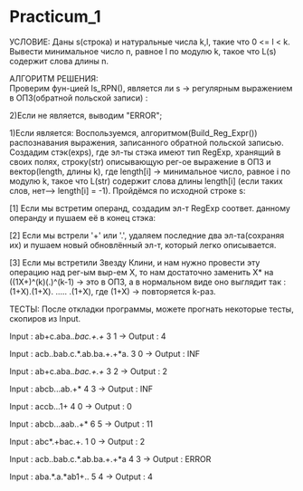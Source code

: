 # Practicum_1

УСЛОВИЕ:
Даны s(строка) и натуральные числа k,l, такие что 0 <= l < k. Вывести минимальное число n, равное l по модулю k, такое что L(s) содержит слова длины n.

АЛГОРИТМ РЕШЕНИЯ:   
Проверим фун-цией Is_RPN(), является ли s -> регулярным выражением в ОПЗ(обратной польской записи) :  

2)Если не является, выводим "ERROR";  

1)Если является: Воспользуемся, алгоритмом(Build_Reg_Expr()) распознавания выражения, записанного обратной польской записью. Создадим стэк(exps), где эл-ты стэка имеют тип RegExp, хранящий в своих полях, строку(str) описывающую рег-ое выражение в ОПЗ и вектор(length, длины k), где length[i] -> минимальное число, равное i по модулю k, такое что L(str) содержит слова длины length[i] (если таких слов, нет--> length[i] = -1). Пройдёмся по исходной строке s:  

  [1] Если мы встретим операнд, создадим эл-т RegExp соответ. данному операнду и пушаем её в конец стэка: 
  
  [2] Если мы встрели '+' или '.', удаляем последние два эл-та(сохраняя их) и пушаем новый обновлённый эл-т, который легко описывается. 

  [3] Если мы встретили Звезду Клини, и нам нужно провести эту операцию над рег-ым выр-ем Х, то нам достаточно заменить Х* на ((1Х+)^(k)(.)^(k-1) -> это в ОПЗ, а в нормальном виде оно выглядит так : (1+X).(1+X). ..... .(1+X), где (1+Х) -> повторяется k-раз.  
  
              
ТЕСТЫ: После откладки программы, можете прогнать некоторые тесты, скопиров из Input.  

Input : ab+c.aba.*.bac.+.+* 3 1   ->       Output : 4

Input : acb..bab.c.*.ab.ba.+.+*a. 3 0  ->  Output : INF

Input : ab+c.aba.*.bac.+.+* 3 2        ->  Output :  2

Input : abcb...ab.+* 4 3            ->     Output : INF

Input : accb...1+ 4 0               ->     Output : 0

Input : abcb...aab..+* 6 5          ->     Output : 11

Input : abc*.+bac.+. 1 0             ->    Output : 2

Input : acb..bab.c.*.ab.ba.+.+*a 4 3   ->    Output : ERROR

Input : aba.*.a.*ab1+.. 5 4   ->   Output : 4  


